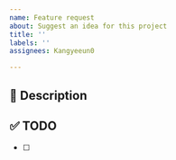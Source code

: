 ```yaml
---
name: Feature request
about: Suggest an idea for this project
title: ''
labels: ''
assignees: Kangyeeun0

---
```


## 🚀 Description

## ✅ TODO
- [ ]
